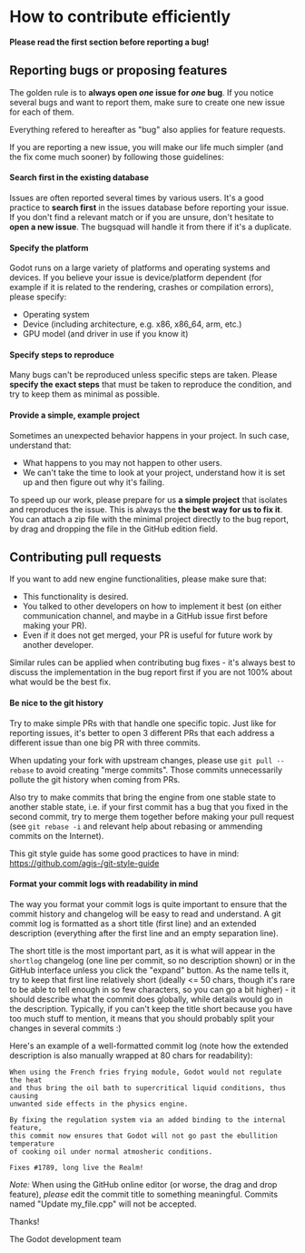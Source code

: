 # How to contribute efficiently

**Please read the first section before reporting a bug!**

## Reporting bugs or proposing features

The golden rule is to **always open *one* issue for *one* bug**. If you notice several bugs and want to report them, make sure to create one new issue for each of them.

Everything refered to hereafter as "bug" also applies for feature requests.

If you are reporting a new issue, you will make our life much simpler (and the fix come much sooner) by following those guidelines:

#### Search first in the existing database

Issues are often reported several times by various users. It's a good practice to **search first** in the issues database before reporting your issue. If you don't find a relevant match or if you are unsure, don't hesitate to **open a new issue**. The bugsquad will handle it from there if it's a duplicate.

#### Specify the platform 
 
Godot runs on a large variety of platforms and operating systems and devices. If you believe your issue is device/platform dependent (for example if it is related to the rendering, crashes or compilation errors), please specify:
* Operating system
* Device (including architecture, e.g. x86, x86_64, arm, etc.)
* GPU model (and driver in use if you know it)

#### Specify steps to reproduce

Many bugs can't be reproduced unless specific steps are taken. Please **specify the exact steps** that must be taken to reproduce the condition, and try to keep them as minimal as possible.

#### Provide a simple, example project

Sometimes an unexpected behavior happens in your project. In such case, understand that:

* What happens to you may not happen to other users.
* We can't take the time to look at your project, understand how it is set up and then figure out why it's failing.
 
To speed up our work, please prepare for us **a simple project** that isolates and reproduces the issue. This is always the **the best way for us to fix it**. You can attach a zip file with the minimal project directly to the bug report, by drag and dropping the file in the GitHub edition field.

## Contributing pull requests

If you want to add new engine functionalities, please make sure that:

* This functionality is desired.
* You talked to other developers on how to implement it best (on either communication channel, and maybe in a GitHub issue first before making your PR).
* Even if it does not get merged, your PR is useful for future work by another developer.

Similar rules can be applied when contributing bug fixes - it's always best to discuss the implementation in the bug report first if you are not 100% about what would be the best fix.

#### Be nice to the git history

Try to make simple PRs with that handle one specific topic. Just like for reporting issues, it's better to open 3 different PRs that each address a different issue than one big PR with three commits.

When updating your fork with upstream changes, please use ``git pull --rebase`` to avoid creating "merge commits". Those commits unnecessarily pollute the git history when coming from PRs.

Also try to make commits that bring the engine from one stable state to another stable state, i.e. if your first commit has a bug that you fixed in the second commit, try to merge them together before making your pull request (see ``git rebase -i`` and relevant help about rebasing or ammending commits on the Internet).

This git style guide has some good practices to have in mind: https://github.com/agis-/git-style-guide

#### Format your commit logs with readability in mind

The way you format your commit logs is quite important to ensure that the commit history and changelog will be easy to read and understand. A git commit log is formatted as a short title (first line) and an extended description (everything after the first line and an empty separation line).

The short title is the most important part, as it is what will appear in the `shortlog` changelog (one line per commit, so no description shown) or in the GitHub interface unless you click the "expand" button. As the name tells it, try to keep that first line relatively short (ideally <= 50 chars, though it's rare to be able to tell enough in so few characters, so you can go a bit higher) - it should describe what the commit does globally, while details would go in the description. Typically, if you can't keep the title short because you have too much stuff to mention, it means that you should probably split your changes in several commits :)

Here's an example of a well-formatted commit log (note how the extended description is also manually wrapped at 80 chars for readability):

```
When using the French fries frying module, Godot would not regulate the heat
and thus bring the oil bath to supercritical liquid conditions, thus causing
unwanted side effects in the physics engine.

By fixing the regulation system via an added binding to the internal feature,
this commit now ensures that Godot will not go past the ebullition temperature
of cooking oil under normal atmosheric conditions.

Fixes #1789, long live the Realm!
```

*Note:* When using the GitHub online editor (or worse, the drag and drop feature), *please* edit the commit title to something meaningful. Commits named "Update my_file.cpp" will not be accepted.

Thanks!

The Godot development team
